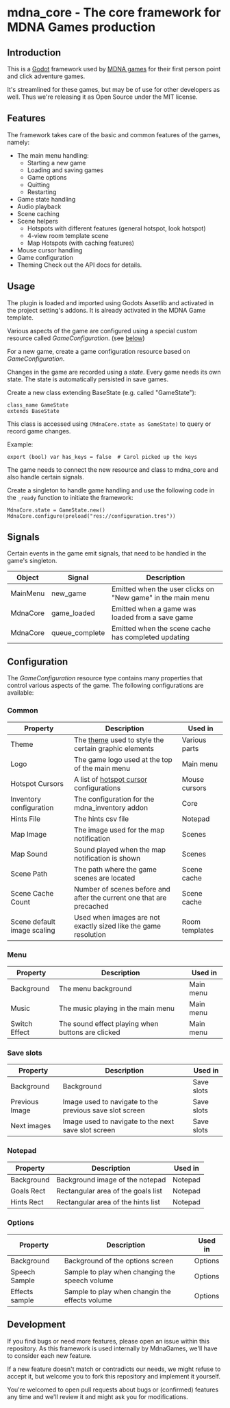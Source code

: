 # mdna_core - The core framework for MDNA Games production

## Introduction

This is a [Godot](https://godotengine.org) framework used by [MDNA games](https://mdna-games.com/) for their first person point and click adventure games.

It's streamlined for these games, but may be of use for other developers as well. Thus we're releasing it as Open Source under the MIT license.

## Features

The framework takes care of the basic and common features of the games, namely:

* The main menu handling:
  * Starting a new game
  * Loading and saving games
  * Game options
  * Quitting
  * Restarting
* Game state handling
* Audio playback
* Scene caching
* Scene helpers
  * Hotspots with different features (general hotspot, look hotspot)
  * 4-view room template scene
  * Map Hotspots (with caching features)
* Mouse cursor handling
* Game configuration
* Theming
  Check out the API docs for details.

## Usage

The plugin is loaded and imported using Godots Assetlib and activated in the project setting's addons. It is already activated in the MDNA Game template.

Various aspects of the game are configured using a special custom resource called _GameConfiguration_. (see [below](#configuration))

For a new game, create a game configuration resource based on _GameConfiguration_.

Changes in the game are recorded using a _state_. Every game needs its own state. The state is automatically persisted in save games.

Create a new class extending BaseState (e.g. called "GameState"):

```
class_name GameState
extends BaseState
```

This class is accessed using `(MdnaCore.state as GameState)` to query or record game changes.

Example:

```
export (bool) var has_keys = false  # Carol picked up the keys
```

The game needs to connect the new resource and class to mdna_core and also handle certain signals.

Create a singleton to handle game handling and use the following code in the `_ready` function to initiate the framework:

```
MdnaCore.state = GameState.new()
MdnaCore.configure(preload("res://configuration.tres"))
```

## Signals

Certain events in the game emit signals, that need to be handled in the game's singleton.

| Object   | Signal         | Description                                                 |
| -------- | -------------- | ----------------------------------------------------------- |
| MainMenu | new_game       | Emitted when the user clicks on "New game" in the main menu |
| MdnaCore | game_loaded    | Emitted when a game was loaded from a save game             |
| MdnaCore | queue_complete | Emitted when the scene cache has completed updating         |

## Configuration

The _GameConfiguration_ resource type contains many properties that control various aspects of the game. The following configurations are available:

### Common

| Property                    | Description                                                                          | Used in        |
| --------------------------- | ------------------------------------------------------------------------------------ | -------------- |
| Theme                       | The [theme](addons/mdna_core/THEMING.md_) used to style the certain graphic elements | Various parts  |
| Logo                        | The game logo used at the top of the main menu                                       | Main menu      |
| Hotspot Cursors             | A list of [hotspot cursor](#mouse_cursors) configurations                            | Mouse cursors  |
| Inventory configuration     | The configuration for the mdna_inventory addon                                       | Core           |
| Hints File                  | The hints csv file                                                                   | Notepad        |
| Map Image                   | The image used for the map notification                                              | Scenes         |
| Map Sound                   | Sound played when the map notification is shown                                      | Scenes         |
| Scene Path                  | The path where the game scenes are located                                           | Scene cache    |
| Scene Cache Count           | Number of scenes before and after the current one that are precached                 | Scene cache    |
| Scene default image scaling | Used when images are not exactly sized like the game resolution                      | Room templates |

### Menu

| Property      | Description                                       | Used in   |
| ------------- | ------------------------------------------------- | --------- |
| Background    | The menu background                               | Main menu |
| Music         | The music playing in the main menu                | Main menu |
| Switch Effect | The sound effect playing when buttons are clicked | Main menu |

### Save slots

| Property       | Description                                             | Used in    |
| -------------- | ------------------------------------------------------- | ---------- |
| Background     | Background                                              | Save slots |
| Previous Image | Image used to navigate to the previous save slot screen | Save slots |
| Next images    | Image used to navigate to the next save slot screen     | Save slots |

### Notepad

| Property   | Description                        | Used in |
| ---------- | ---------------------------------- | ------- |
| Background | Background image of the notepad    | Notepad |
| Goals Rect | Rectangular area of the goals list | Notepad |
| Hints Rect | Rectangular area of the hints list | Notepad |

### Options

| Property       | Description                                    | Used in |
| -------------- | ---------------------------------------------- | ------- |
| Background     | Background of the options screen               | Options |
| Speech Sample  | Sample to play when changing the speech volume | Options |
| Effects sample | Sample to play when changin the effects volume | Options |

## Development

If you find bugs or need more features, please open an issue within this repository. As this framework is used internally by MdnaGames, we'll have to consider each new feature.

If a new feature doesn't match or contradicts our needs, we might refuse to accept it, but welcome you to fork this repository and implement it yourself.

You're welcomed to open pull requests about bugs or (confirmed) features any time and we'll review it and might ask you for modifications.
